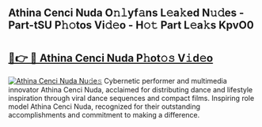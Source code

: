 ## Athina Cenci Nuda O𝚗𝚕yf𝚊ns L𝚎a𝚔ed N𝚞𝚍es - Part-tSU P𝚑𝚘tos Vi𝚍𝚎o - H𝚘𝚝 Part L𝚎a𝚔s KpvO0

# <h2><a href="http://kf5tvo.oniu.top/?m=Athina+Cenci+Nuda">🔗👉 🔴 Athina Cenci Nuda P𝚑ot𝚘𝚜 V𝚒d𝚎o</a></h2>

[![Athina Cenci Nuda Nu𝚍e𝚜](https://i.imgur.com/0qMVB7G.gif)](http://kf5tvo.oniu.top/?m=Athina+Cenci+Nuda)
Cybernetic performer and multimedia innovator Athina Cenci Nuda, acclaimed for distributing dance and lifestyle inspiration through viral dance sequences and compact films. Inspiring role model Athina Cenci Nuda, recognized for their outstanding accomplishments and commitment to making a difference.  
